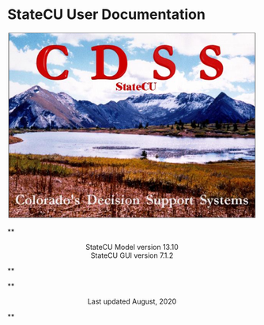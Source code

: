 # StateCU User Documentation #

<a name="StateCU"></a>
![StateCU](images/StateCU.PNG)

**<p style="text-align: center;">
StateCU Model version 13.10  
StateCU GUI version 7.1.2  
</p>**

**<p style="text-align: center;">
Last updated August, 2020
</p>**

